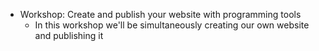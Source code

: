 - Workshop: Create and publish your website with programming tools
	- In this workshop we'll be simultaneously creating our own website and publishing it